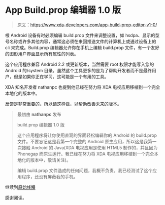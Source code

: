 # App Build.prop 编辑器 1.0 版

> 原文：<https://www.xda-developers.com/app-build-prop-editor-v1-0/>

根 Android 设备有时必须编辑 build.prop 文件来调整设置，如 hsdpa、显示的型号名称或许多其他内容，通常这必须在来回推送文件的计算机上或通过设备上的 cli 来完成。Build.prop 编辑器允许你在手机上编辑 build.prop 文件，有一个友好的图形用户界面显示所有属性的列表。

这个应用程序兼容 Android 2.2 或更新版本，当然需要 root 权限才能写入您的 Android 的/system 目录。虽然这个工具更多的是为了帮助开发者而不是最终用户，但是如果你正在学习，这可能是一个有用的工具。

XDA 知名开发者 nathanpc 也提到他已经在努力将 XDA 电视应用移植到一个完全本地化的版本中。

反馈是非常重要的，所以请这样做，以帮助改善未来的版本。

> 最初由 **nathanpc** 发布
> 
> build.prop 编辑器 1.0 版
> 
> 这个应用程序将让你使用直观的界面轻松编辑你的 Android 的 build.prop 文件。不要忘记这是我第一个完整的 Android 原生应用，所以这是我第一次接触 Android 的 Java(XDA 电视应用是使用 HTML5 制作的，并且因为 Phonegap 而原生运行。我已经在努力将 XDA 电视应用移植到一个完全本地化的版本中，敬请关注)。
> 
> 编辑 build.prop 文件造成的任何问题，我概不负责。我已经测试了这个应用程序，还没有屏蔽我的手机。

继续到[原始线程](http://forum.xda-developers.com/showthread.php?t=1479703)

感谢阅读。